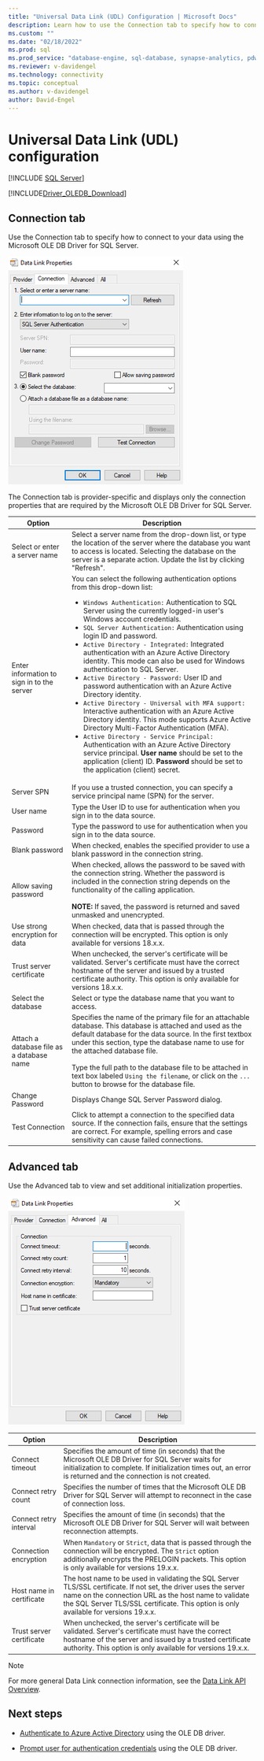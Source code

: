 ```yaml
---
title: "Universal Data Link (UDL) Configuration | Microsoft Docs"
description: Learn how to use the Connection tab to specify how to connect to your data using the OLE DB Driver for SQL Server.
ms.custom: ""
ms.date: "02/18/2022"
ms.prod: sql
ms.prod_service: "database-engine, sql-database, synapse-analytics, pdw"
ms.reviewer: v-davidengel
ms.technology: connectivity
ms.topic: conceptual
ms.author: v-davidengel
author: David-Engel
---
```

# Universal Data Link (UDL) configuration
[!INCLUDE [SQL Server](../../../includes/applies-to-version/sql-asdb-asdbmi-asa-pdw.md)]

[!INCLUDE[Driver_OLEDB_Download](../../../includes/driver_oledb_download.md)]

## Connection tab
Use the Connection tab to specify how to connect to your data using the Microsoft OLE DB Driver for SQL Server.

![Screenshot of OLE DB Data Link Pages - Connection Tab](../media/data-link-pages-connection-tab.png)

The Connection tab is provider-specific and displays only the connection properties that are required by the Microsoft OLE DB Driver for SQL Server.

|Option|Description|
|---   |---        |
|Select or enter a server name|Select a server name from the drop-down list, or type the location of the server where the database you want to access is located. Selecting the database on the server is a separate action. Update the list by clicking "Refresh".
|Enter information to sign in to the server|You can select the following authentication options from this drop-down list: <ul><li>`Windows Authentication:` Authentication to SQL Server using the currently logged-in user's Windows account credentials.</li><li>`SQL Server Authentication:` Authentication using login ID and password.</li><li>`Active Directory - Integrated:` Integrated authentication with an Azure Active Directory identity. This mode can also be used for Windows authentication to SQL Server.</li><li>`Active Directory - Password:` User ID and password authentication with an Azure Active Directory identity.</li><li>`Active Directory - Universal with MFA support:` Interactive authentication with an Azure Active Directory identity. This mode supports Azure Active Directory Multi-Factor Authentication (MFA).</li><li>`Active Directory - Service Principal:` Authentication with an Azure Active Directory service principal. **User name** should be set to the application (client) ID. **Password** should be set to the application (client) secret.</li></ul>|
|Server SPN|If you use a trusted connection, you can specify a service principal name (SPN) for the server.|
|User name|Type the User ID to use for authentication when you sign in to the data source.|
|Password|Type the password to use for authentication when you sign in to the data source.|
|Blank password|When checked, enables the specified provider to use a blank password in the connection string.|
|Allow saving password|When checked, allows the password to be saved with the connection string. Whether the password is included in the connection string depends on the functionality of the calling application. <br/><br/>**NOTE:** If saved, the password is returned and saved unmasked and unencrypted.|
|Use strong encryption for data|When checked, data that is passed through the connection will be encrypted. This option is only available for versions 18.x.x.|
|Trust server certificate|When unchecked, the server's certificate will be validated. Server's certificate must have the correct hostname of the server and issued by a trusted certificate authority. This option is only available for versions 18.x.x.|
|Select the database|Select or type the database name that you want to access.|
|Attach a database file as a database name|Specifies the name of the primary file for an attachable database. This database is attached and used as the default database for the data source. In the first textbox under this section, type the database name to use for the attached database file.<br/><br/>Type the full path to the database file to be attached in text box labeled `Using the filename`, or click on the `...` button to browse for the database file.|
|Change Password|Displays Change SQL Server Password dialog. |
|Test Connection|Click to attempt a connection to the specified data source. If the connection fails, ensure that the settings are correct. For example, spelling errors and case sensitivity can cause failed connections.|

## Advanced tab
Use the Advanced tab to view and set additional initialization properties.

![Screenshot of OLE DB Data Link Pages - Advanced Tab](../media/data-link-pages-advanced-tab.png)

|Option|Description|
|---   |---        |
| Connect timeout | Specifies the amount of time (in seconds) that the Microsoft OLE DB Driver for SQL Server waits for initialization to complete. If initialization times out, an error is returned and the connection is not created.|
| Connect retry count | Specifies the number of times that the Microsoft OLE DB Driver for SQL Server will attempt to reconnect in the case of connection loss.|
| Connect retry interval | Specifies the amount of time (in seconds) that the Microsoft OLE DB Driver for SQL Server will wait between reconnection attempts.|
|Connection encryption|When `Mandatory` or `Strict`, data that is passed through the connection will be encrypted. The `Strict` option additionally encrypts the PRELOGIN packets. This option is only available for versions 19.x.x.|
|Host name in certificate|The host name to be used in validating the SQL Server TLS/SSL certificate. If not set, the driver uses the server name on the connection URL as the host name to validate the SQL Server TLS/SSL certificate. This option is only available for versions 19.x.x.|
|Trust server certificate|When unchecked, the server's certificate will be validated. Server's certificate must have the correct hostname of the server and issued by a trusted certificate authority. This option is only available for versions 19.x.x.|


> [!NOTE]  
>  For more general Data Link connection information, see the [Data Link API Overview](/previous-versions/windows/desktop/ms718102(v=vs.85)).

## Next steps
- [Authenticate to Azure Active Directory](../features/using-azure-active-directory.md) using the OLE DB driver.

- [Prompt user for authentication credentials](../help-topics/sql-server-login-dialog.md) using the OLE DB driver.